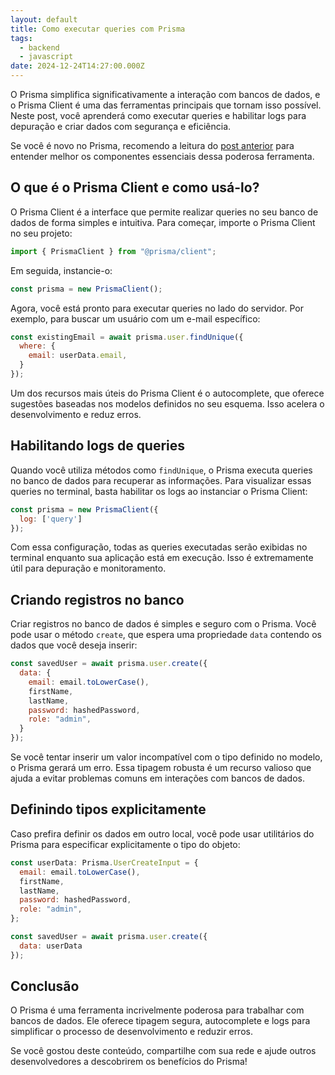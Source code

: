 ```yaml
---
layout: default
title: Como executar queries com Prisma
tags:
  - backend
  - javascript
date: 2024-12-24T14:27:00.000Z
---
```

O Prisma simplifica significativamente a interação com bancos de dados, e o Prisma Client é uma das ferramentas principais que tornam isso possível. Neste post, você aprenderá como executar queries e habilitar logs para depuração e criar dados com segurança e eficiência.

Se você é novo no Prisma, recomendo a leitura do [post anterior](/posts/introducao-ao-prisma-orm) para entender melhor os componentes essenciais dessa poderosa ferramenta.

## O que é o Prisma Client e como usá-lo?

O Prisma Client é a interface que permite realizar queries no seu banco de dados de forma simples e intuitiva. Para começar, importe o Prisma Client no seu projeto:

```javascript
import { PrismaClient } from "@prisma/client";
```

Em seguida, instancie-o:

```javascript
const prisma = new PrismaClient();
```

Agora, você está pronto para executar queries no lado do servidor. Por exemplo, para buscar um usuário com um e-mail específico:

```javascript
const existingEmail = await prisma.user.findUnique({
  where: {
    email: userData.email,
  }
});
```

Um dos recursos mais úteis do Prisma Client é o autocomplete, que oferece sugestões baseadas nos modelos definidos no seu esquema. Isso acelera o desenvolvimento e reduz erros.

## Habilitando logs de queries

Quando você utiliza métodos como `findUnique`, o Prisma executa queries no banco de dados para recuperar as informações. Para visualizar essas queries no terminal, basta habilitar os logs ao instanciar o Prisma Client:

```javascript
const prisma = new PrismaClient({
  log: ['query']
});
```

Com essa configuração, todas as queries executadas serão exibidas no terminal enquanto sua aplicação está em execução. Isso é extremamente útil para depuração e monitoramento.

## Criando registros no banco

Criar registros no banco de dados é simples e seguro com o Prisma. Você pode usar o método `create`, que espera uma propriedade `data` contendo os dados que você deseja inserir:

```javascript
const savedUser = await prisma.user.create({
  data: {
    email: email.toLowerCase(),
    firstName,
    lastName,
    password: hashedPassword,
    role: "admin",
  }
});
```

Se você tentar inserir um valor incompatível com o tipo definido no modelo, o Prisma gerará um erro. Essa tipagem robusta é um recurso valioso que ajuda a evitar problemas comuns em interações com bancos de dados.

## Definindo tipos explicitamente

Caso prefira definir os dados em outro local, você pode usar utilitários do Prisma para especificar explicitamente o tipo do objeto:

```javascript
const userData: Prisma.UserCreateInput = {
  email: email.toLowerCase(),
  firstName,
  lastName,
  password: hashedPassword,
  role: "admin",
};

const savedUser = await prisma.user.create({
  data: userData
});
```

## Conclusão

O Prisma é uma ferramenta incrivelmente poderosa para trabalhar com bancos de dados. Ele oferece tipagem segura, autocomplete e logs para simplificar o processo de desenvolvimento e reduzir erros.

Se você gostou deste conteúdo, compartilhe com sua rede e ajude outros desenvolvedores a descobrirem os benefícios do Prisma!
